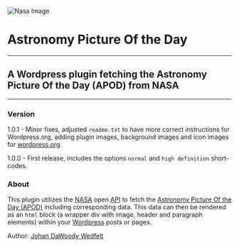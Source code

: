 ![Nasa Image](https://www.nasa.gov/sites/default/files/images/nasaLogo-570x450.png)
# Astronomy Picture Of the Day
***
## A Wordpress plugin fetching the Astronomy Picture Of the Day (APOD) from NASA
***
### Version

1.0.1 - Minor fixes, adjusted ```readme.txt``` to have more correct instructions for Wordpress.org, adding plugin images, background images and icon images for [wordpress.org](wordpress.org).

1.0.0 - First release, includes the options ```normal``` and ```high definition``` short-codes. 

### About
This plugin utilizes the [NASA](https://www.nasa.gov/) open [API](https://sv.wikipedia.org/wiki/Application_Programming_Interface) to fetch the [Astronomy Picture Of the Day (APOD)](https://apod.nasa.gov/apod/astropix.html) including corresponding data.
This data can then be rendered as an ```html``` block (a wrapper div with image, header and paragraph elements) within your [Wordpress](https://wordpress.org/)
posts or pages.

Author: [Johan DaWoody Wedfelt](https://github.com/DaWoody)
